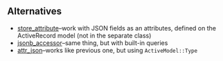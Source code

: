 ## Alternatives

- [store_attribute](https://github.com/palkan/store_attribute)–work with JSON fields as an attributes, defined on the ActiveRecord model (not in the separate class)
- [jsonb_accessor](https://github.com/devmynd/jsonb_accessor)–same thing, but with built-in queries
- [attr_json](https://github.com/jrochkind/attr_json)–works like previous one, but using `ActiveModel::Type`
